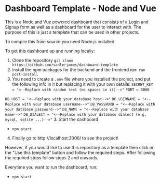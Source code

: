 # Dashboard Template - Node and Vue
This is a Node and Vue powered dashboard that consists of a Login and Signup form as well as a dashboard for the user to interact with.
The purpose of this is just a template that can be used in other projects.

To compile this from source you need Node.js installed.

To get this dashboard up and running locally:
1. Clone the repository
 `git clone https://github.com/sadlerjames/dashboard-template`
2. Install the npm packages for the backend and the frontend
 `npm run post-install`
4. You need to create a `.env` file where you installed the project, and put the following info in it but replacing it with your own details:
 `SECRET_KEY = "<--Replace with random text (no spaces in it)-->"`
`PORT = 3000`

`DB_HOST = "<--Replace with your database host-->"`
`DB_USERNAME = "<--Replace with your database username-->"`
`DB_PASSWORD = "<--Replace with your database password-->"`
`DB_NAME = "<--Replace with your database name-->"`
`DB_DIALECT = "<--Replace with your database dialect (e.g. mysql, sqlite ...)-->"`
3. Start the dashboard
- `npm start`
4. Finally go to http://localhost:3000/ to see the project!

However, if you would like to use this repository as a template then click on the "Use this template" button and follow the required steps. After following the required steps follow steps 2 and onwards.

Everytime you want to run the dashboard, run:
- `npm start`

